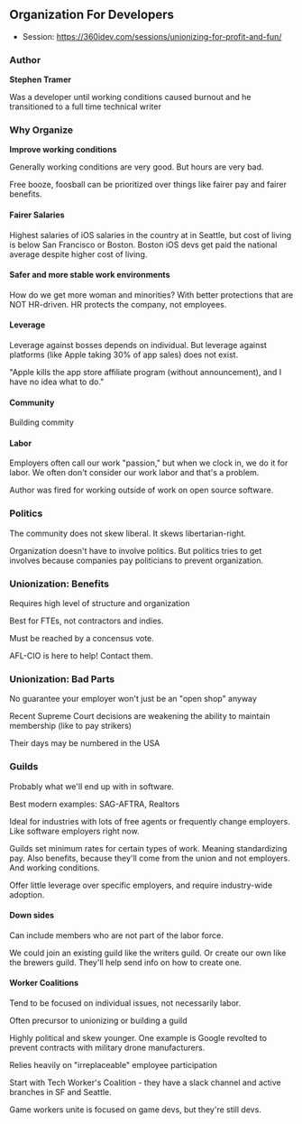 ## Organization For Developers

* Session: https://360idev.com/sessions/unionizing-for-profit-and-fun/

### Author

**Stephen Tramer**

Was a developer until working conditions caused burnout and he transitioned to a full time technical writer

### Why Organize

**Improve working conditions**

Generally working conditions are very good.  But hours are very bad.

Free booze, foosball can be prioritized over things like fairer pay and fairer benefits.

#### Fairer Salaries

Highest salaries of iOS salaries in the country at in Seattle, but cost of living is below San Francisco or Boston.  Boston iOS devs get paid the national average despite higher cost of living.

#### Safer and more stable work environments

How do we get more woman and minorities?  With better protections that are NOT HR-driven.  HR protects the company, not employees.

#### Leverage

Leverage against bosses depends on individual.  But leverage against platforms (like Apple taking 30% of app sales) does not exist.

"Apple kills the app store affiliate program (without announcement), and I have no idea what to do."

#### Community

Building commity

#### Labor

Employers often call our work "passion," but when we clock in, we do it for labor.  We often don't consider our work labor and that's a problem.

Author was fired for working outside of work on open source software.

### Politics

The community does not skew liberal.  It skews libertarian-right.

Organization doesn't have to involve politics.  But politics tries to get involves because companies pay politicians to prevent organization.

### Unionization: Benefits

Requires high level of structure and organization

Best for FTEs, not contractors and indies.

Must be reached by a concensus vote.

AFL-CIO is here to help!  Contact them.

### Unionization: Bad Parts

No guarantee your employer won't just be an "open shop" anyway

Recent Supreme Court decisions are weakening the ability to maintain membership (like to pay strikers)

Their days may be numbered in the USA

### Guilds

Probably what we'll end up with in software.

Best modern examples: SAG-AFTRA, Realtors

Ideal for industries with lots of free agents or frequently change employers.  Like software employers right now.

Guilds set minimum rates for certain types of work.  Meaning standardizing pay.  Also benefits, because they'll come from the union and not employers. And working conditions.

Offer little leverage over specific employers, and require industry-wide adoption.

#### Down sides

Can include members who are not part of the labor force.  

We could join an existing guild like the writers guild.  Or create our own like the brewers guild.  They'll help send info on how to create one.

#### Worker Coalitions

Tend to be focused on individual issues, not necessarily labor.

Often precursor to unionizing or building a guild

Highly political and skew younger.  One example is Google revolted to prevent contracts with military drone manufacturers.

Relies heavily on "irreplaceable" employee participation

Start with Tech Worker's Coalition - they have a slack channel and active branches in SF and Seattle.

Game workers unite is focused on game devs, but they're still devs.
